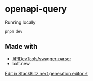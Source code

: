 # openapi-query

Running locally

```sh
pnpm dev
```

## Made with

- [APIDevTools/swagger-parser](https://github.com/APIDevTools/swagger-parser)
- bolt.new

[Edit in StackBlitz next generation editor ⚡️](https://stackblitz.com/~/github.com/giovanism/openapi-query)
